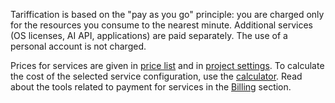 Tariffication is based on the "pay as you go" principle: you are charged only for the resources you consume to the nearest minute. Additional services (OS licenses, AI API, applications) are paid separately. The use of a personal account is not charged.

Prices for services are given in [price list](https://mcs.mail.ru/pricelist) and in [project settings](https://mcs.mail.ru/app/project/prices). To calculate the cost of the selected service configuration, use the [calculator](https://mcs.mail.ru/en/pricing/). Read about the tools related to payment for services in the [Billing](/en/additionals/billing) section.
